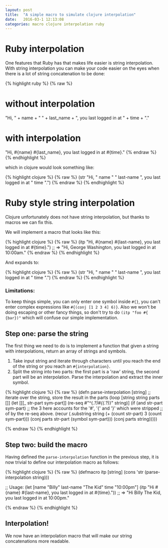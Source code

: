 ```yaml
---
layout: post
title:  "A simple macro to simulate clojure interpolation"
date:   2016-03-1 12:13:08
categories: macro clojure interpolation ruby
---
```


# Ruby interpolation

One features that Ruby has that makes life easier is string interpolation.
With string interpolation you can make your code easier on the eyes when there
is a lot of string concatenation to be done:

{% highlight ruby %}
{% raw %}
# without interpolation
"Hi, " + name + " " + last_name + ", you last logged in at " + time + "."
# with interpolation
"Hi, #{name} #{last_name}, you last logged in at #{time}."
{% endraw %}
{% endhighlight %}

which in clojure would look something like:

{% highlight clojure %}
{% raw %}
(str "Hi, " name " " last-name ", you last logged in at " time ".")
{% endraw %}
{% endhighlight %}

# Ruby style string interpolation
Clojure unfortunately does not have string interpolation, but thanks to macros
we can fix this.

We will implement a macro that looks like this:

{% highlight clojure %}
{% raw %}
(itp "Hi, #{name} #{last-name}, you last logged in at #{time}.")
;; => "Hi, George Washington, you last logged in at 10:00am."
{% endraw %}
{% endhighlight %}

And expands to:

{% highlight clojure %}
{% raw %}
(str "Hi, " name " " last-name ", you last logged in at " time ".")
{% endraw %}
{% endhighlight %}

### Limitations:
To keep things simple, you can only enter one symbol inside `#{}`, you can't
enter complex expressions like `#{(conj [1 2 3 4] 6)}`.
Also we won't be doing escaping or other fancy things, so don't try to do
`(itp "foo #{ {bar})"` which will confuse our simple implementation.

## Step one: parse the string
The first thing we need to do is to implement a function that given a string
with interpolations, return an array of strings and symbols.

1. Take input string and iterate through characters until you reach the end
   of the string or you reach an `#{interpolation}`.
2. Split the string into two parts: the first part is a 'raw' string, the second
   part will be an interpolation. Parse the interpolation and extract the
   inner symbol.

{% highlight clojure %}
{% raw %}
(defn parse-interpolation
  [string]
  ;; iterate over the string, store the result in the parts
  (loop [string string
         parts []]
    (let [[[_ str-part sym-part]] (re-seq #"^(.*?)#\{(.*?)\}" string)]
      (if (and str-part sym-part)
        ;; the 3 here accounts for the '#', '{' and '}' which were stripped
        ;; of by the re-seq above.
        (recur (.substring string (+ (count str-part) 3
                                     (count sym-part)))
               (conj parts str-part (symbol sym-part)))
        (conj parts string)))))

{% endraw %}
{% endhighlight %}

## Step two: build the macro
Having defined the `parse-interpolation` function in the previous step, it is
now trivial to define our interpolation macro as follows:

{% highlight clojure %}
{% raw %}
(defmacro itp [string]
  (cons 'str (parse-interpolation string)))

;; Usage:
(let [name "Billy"
      last-name "The Kid"
      time "10:00pm"]
  (itp "Hi #{name} #{last-name}, you last logged in at #{time}."))
;; => "Hi Billy The Kid, you last logged in at 10:00pm."

{% endraw %}
{% endhighlight %}

## Interpolation!

We now have an interpolation macro that will make our string concatenations
more readable.
